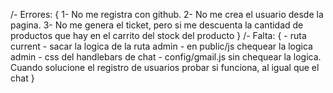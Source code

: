 /- Errores:
{
    1- No me registra con github.
    2- No me crea el usuario desde la pagina.
    3- No me genera el ticket, pero si me descuenta la cantidad de productos que hay en el carrito del stock del producto
}
/- Falta:
{
    - ruta current
    - sacar la logica de la ruta admin
    - en public/js chequear la logica admin
    - css del handlebars de chat
    - config/gmail.js sin chequear la logica. Cuando solucione el registro de usuarios probar si funciona, al igual que el chat
}